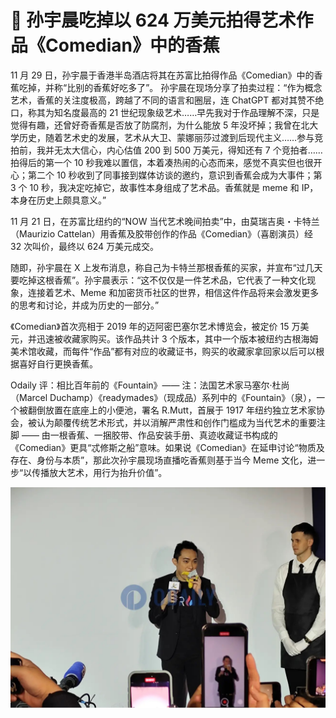 # 🍌 孙宇晨吃掉以 624 万美元拍得艺术作品《Comedian》中的香蕉

11 月 29 日，孙宇晨于香港半岛酒店将其在苏富比拍得作品《Comedian》中的香蕉吃掉，并称“比别的香蕉好吃多了”。
孙宇晨在现场分享了拍卖过程：“作为概念艺术，香蕉的关注度极高，跨越了不同的语言和圈层，连 ChatGPT 都对其赞不绝口，称其为知名度最高的 21 世纪现象级艺术……早先我对于作品理解不深，只是觉得有趣，还曾好奇香蕉是否放了防腐剂，为什么能放 5 年没坏掉；我曾在北大学历史，随着艺术史的发展，艺术从大卫、蒙娜丽莎过渡到后现代主义……参与竞拍前，我并无太大信心，内心估值 200 到 500 万美元，得知还有 7 个竞拍者……拍得后的第一个 10 秒我难以置信，本着凑热闹的心态而来，感觉不真实但也很开心；第二个 10 秒收到了同事接到媒体访谈的邀约，意识到香蕉会成为大事件；第 3 个 10 秒，我决定吃掉它，故事性本身组成了艺术品。香蕉就是 meme 和 IP，本身在历史上颇具意义。”

11 月 21 日，在苏富比纽约的“NOW 当代艺术晚间拍卖”中，由莫瑞吉奥・卡特兰（Maurizio Cattelan）用香蕉及胶带创作的作品《Comedian》（喜剧演员）经 32 次叫价，最终以 624 万美元成交。

随即，孙宇晨在 X 上发布消息，称自己为卡特兰那根香蕉的买家，并宣布“过几天要吃掉这根香蕉”。孙宇晨表示：“这不仅仅是一件艺术品，它代表了一种文化现象，连接着艺术、Meme 和加密货币社区的世界，相信这件作品将来会激发更多的思考和讨论，并成为历史的一部分。”

《Comedian》首次亮相于 2019 年的迈阿密巴塞尔艺术博览会，被定价 15 万美元，并迅速被收藏家购买。该作品共计 3 个版本，其中一个版本被纽约古根海姆美术馆收藏，而每件“作品”都有对应的收藏证书，购买的收藏家拿回家以后可以根据喜好自行更换香蕉。

Odaily 评：相比百年前的《Fountain》—— 注：法国艺术家马塞尔·杜尚（Marcel Duchamp）《readymades》（现成品）系列中的《Fountain》（泉），一个被翻倒放置在底座上的小便池，署名 R.Mutt，首展于 1917 年纽约独立艺术家协会，被认为颠覆传统艺术形式，并以消解严肃性和创作门槛成为当代艺术的重要注脚 —— 由一根香蕉、一捆胶带、作品安装手册、真迹收藏证书构成的《Comedian》更具“忒修斯之船”意味。如果说《Comedian》在延申讨论“物质及存在、身份与本质”，那此次孙宇晨现场直播吃香蕉则基于当今 Meme 文化，进一步“以传播放大艺术，用行为抬升价值”。

<img width="600" src="assets/sunban.jpeg"/>
